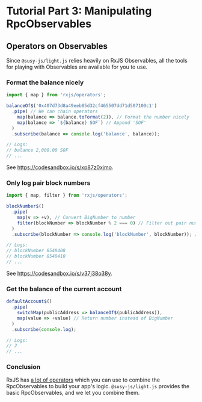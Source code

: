 # Tutorial Part 3: Manipulating RpcObservables

## Operators on Observables

Since `@susy-js/light.js` relies heavily on RxJS Observables, all the tools for playing with Observables are available for you to use.

### Format the balance nicely

```javascript
import { map } from 'rxjs/operators';

balanceOf$('0x407d73d8a49eeb85d32cf465507dd71d507100c1')
  .pipe( // We can chain operators
    map(balance => balance.toFormat(2)), // Format the number nicely
    map(balance => `${balance} SOF`) // Append 'SOF'
  )
  .subscribe(balance => console.log('balance', balance));

// Logs:
// balance 2,000.00 SOF
// ...
```

See https://codesandbox.io/s/xp87z0xjmo.

### Only log pair block numbers

```javascript
import { map, filter } from 'rxjs/operators';

blockNumber$()
  .pipe(
    map(v => +v), // Convert BigNumber to number
    filter(blockNumber => blockNumber % 2 === 0) // Filter out pair numbers
  )
  .subscribe(blockNumber => console.log('blockNumber', blockNumber)); // Same as before, log the result

// Logs:
// blockNumber 8548408
// blockNumber 8548410
// ...
```

See https://codesandbox.io/s/v37j38o38y.

### Get the balance of the current account

```javascript
defaultAccount$()
  .pipe(
    switchMap(publicAddress => balanceOf$(publicAddress)),
    map(value => +value) // Return number instead of BigNumber
  )
  .subscribe(console.log);

// Logs:
// 2
// ...
```

### Conclusion

RxJS has [a lot of operators](http://reactivex.io/documentation/operators.html) which you can use to combine the RpcObservables to build your app's logic. `@susy-js/light.js` provides the basic RpcObservables, and we let you combine them.
